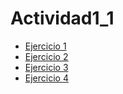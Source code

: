# Actividad1_1

- [Ejercicio 1](unidad1/ejercicio1.md)
- [Ejercicio 2](unidad1/ejercicio2.md)
- [Ejercicio 3](unidad1/ejercicio3.md)
- [Ejercicio 4](unidad1/ejercicio4.md)
